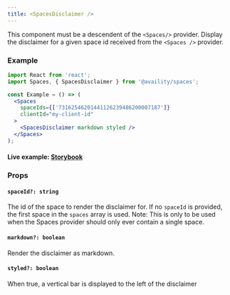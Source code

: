```yaml
---
title: <SpacesDisclaimer />
---
```


This component must be a descendent of the `<Spaces/>` provider. Display the disclaimer for a given space id received from the `<Spaces />` provider.

### Example

```jsx
import React from 'react';
import Spaces, { SpacesDisclaimer } from '@availity/spaces';

const Example = () => (
  <Spaces
    spaceIds={['73162546201441126239486200007187']}
    clientId="my-client-id"
  >
    <SpacesDisclaimer markdown styled />
  </Spaces>
);
```

#### Live example: <a href="https://availity.github.io/availity-react/storybook/?path=/story/components-spaces--disclaimer"> Storybook</a>

### Props

#### `spaceId?: string`

The id of the space to render the disclaimer for. If no `spaceId` is provided, the first space in the `spaces` array is used. Note: This is only to be used when the Spaces provider should only ever contain a single space.

#### `markdown?: boolean`

Render the disclaimer as markdown.

#### `styled?: boolean`

When true, a vertical bar is displayed to the left of the disclaimer
